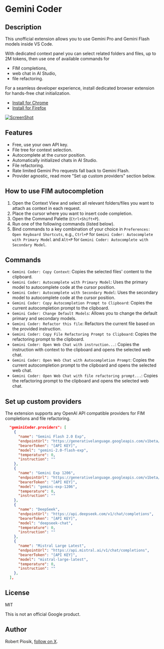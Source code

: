 # Gemini Coder

## Description

This unofficial extension allows you to use Gemini Pro and Gemini Flash models inside VS Code.

With dedicated context panel you can select related folders and files, up to 2M tokens, then use one of available commands for

- FIM completions,
- web chat in AI Studio,
- file refactoring.

For a seamless developer experience, install dedicated browser extension for hands-free chat initialization.

- [Install for Chrome](https://chromewebstore.google.com/detail/gemini-coder-connector/ljookipcanaglfaocjbgdicfbdhhjffp)
- [Install for Firefox](https://addons.mozilla.org/en-US/firefox/addon/gemini-coder-connector/)

[![ScreenShot](https://github.com/robertpiosik/gemini-coder/raw/HEAD/packages/vscode/resources/preview.png)]()

## Features

- Free, use your own API key.
- File tree for context selection.
- Autocomplete at the cursor position.
- Automatically initialized chats in AI Studio.
- File refactoring.
- Rate limited Gemini Pro requests fall back to Gemini Flash.
- Provider agnostic, read more "Set up custom providers" section below.

## How to use FIM autocompletion

1.  Open the Context View and select all relevant folders/files you want to attach as context in each request.
2.  Place the cursor where you want to insert code completion.
3.  Open the Command Palette (`Ctrl+Shift+P`).
4.  Run one of the following commands (listed below).
5.  Bind commands to a key combination of your choice in `Preferences: Open Keyboard Shortcuts`, e.g., `Ctrl+P` for `Gemini Coder: Autocomplete with Primary Model` and `Alt+P` for `Gemini Coder: Autocomplete with Secondary Model`.

## Commands

- `Gemini Coder: Copy Context`: Copies the selected files' content to the clipboard.
- `Gemini Coder: Autocomplete with Primary Model`: Uses the primary model to autocomplete code at the cursor position.
- `Gemini Coder: Autocomplete with Secondary Model`: Uses the secondary model to autocomplete code at the cursor position.
- `Gemini Coder: Copy Autocompletion Prompt to Clipboard`: Copies the current autocompletion prompt to the clipboard.
- `Gemini Coder: Change Default Models`: Allows you to change the default primary and secondary models.
- `Gemini Coder: Refactor this file`: Refactors the current file based on the provided instruction.
- `Gemini Coder: Copy File Refactoring Prompt to Clipboard`: Copies the refactoring prompt to the clipboard.
- `Gemini Coder: Open Web Chat with instruction...`: Copies the instruction with context to the clipboard and opens the selected web chat.
- `Gemini Coder: Open Web Chat with Autocompletion Prompt`: Copies the current autocompletion prompt to the clipboard and opens the selected web chat.
- `Gemini Coder: Open Web Chat with file refactoring prompt...`: Copies the refactoring prompt to the clipboard and opens the selected web chat.

## Set up custom providers

The extension supports any OpenAI API compatible providers for FIM completions and file refactoring.

```json
  "geminiCoder.providers": [
    {
      "name": "Gemini Flash 2.0 Exp",
      "endpointUrl": "https://generativelanguage.googleapis.com/v1beta/chat/completions",
      "bearerToken": "[API KEY]",
      "model": "gemini-2.0-flash-exp",
      "temperature": 0,
      "instruction": ""
    },
    {
      "name": "Gemini Exp 1206",
      "endpointUrl": "https://generativelanguage.googleapis.com/v1beta/chat/completions",
      "bearerToken": "[API KEY]",
      "model": "gemini-exp-1206",
      "temperature": 0,
      "instruction": ""
    },
    {
      "name": "DeepSeek",
      "endpointUrl": "https://api.deepseek.com/v1/chat/completions",
      "bearerToken": "[API KEY]",
      "model": "deepseek-chat",
      "temperature": 0,
      "instruction": ""
    },
    {
      "name": "Mistral Large Latest",
      "endpointUrl": "https://api.mistral.ai/v1/chat/completions",
      "bearerToken": "[API KEY]",
      "model": "mistral-large-latest",
      "temperature": 0,
      "instruction": ""
    },
  ],
```

## License

MIT

This is not an official Google product.

## Author

Robert Piosik, [follow on X](https://x.com/robertpiosik).
